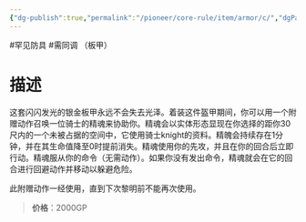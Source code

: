 ```yaml
---
{"dg-publish":true,"permalink":"/pioneer/core-rule/item/armor/c/","dgPassFrontmatter":true}
---
```


#罕见防具 #需同调 （板甲）
# 描述
这套闪闪发光的银金板甲永远不会失去光泽。着装这件盔甲期间，你可以用一个附赠动作召唤一位骑士的精魂来协助你。精魂会以实体形态显现在你选择的距你30尺内的一个未被占据的空间中，它使用骑士knight的资料。精魄会持续存在1分钟，并在其生命值降至0时提前消失。精魂使用你的先攻，并且在你的回合后立即行动。精魂服从你的命令（无需动作）。如果你没有发出命令，精魂就会在它的回合进行回避动作并移动以躲避危险。

此附赠动作一经使用，直到下次黎明前不能再次使用。

>**价格**：2000GP